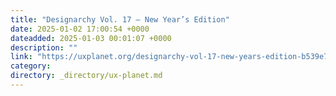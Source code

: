 ```yaml
---
title: "Designarchy Vol. 17 — New Year’s Edition"
date: 2025-01-02 17:00:54 +0000
dateadded: 2025-01-03 00:01:07 +0000
description: ""
link: "https://uxplanet.org/designarchy-vol-17-new-years-edition-b539e7ea97bd?source=rss----819cc2aaeee0---4"
category:
directory: _directory/ux-planet.md
---
```

